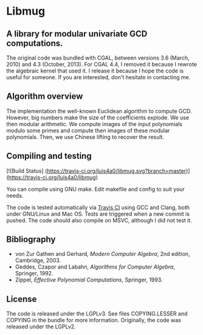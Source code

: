 # Libmug

## A library for modular univariate GCD computations.

The original code was bundled with CGAL, between versions 3.6 (March, 2010)
and 4.3 (October, 2013). For CGAL 4.4, I removed it because I rewrote the
algebraic kernel that used it. I release it because I hope the code is useful
for someone. If you are interested, don't hesitate in contacting me.

## Algorithm overview

The implementation the well-known Euclidean algorithm to compute GCD.
However, big numbers make the size of the coefficients explode. We use then
modular arithmetic. We compute images of the input polynomials modulo some
primes and compute then images of these modular polynomials. Then, we use
Chinese lifting to recover the result.

## Compiling and testing

[![Build Status]
 (https://travis-ci.org/luis4a0/libmug.svg?branch=master)]
(https://travis-ci.org/luis4a0/libmug)

You can compile using GNU make. Edit makefile and config to suit your needs.

The code is tested automatically via [Travis CI](https://travis-ci.org) using
GCC and Clang, both under GNU/Linux and Mac OS. Tests are triggered when a new
commit is pushed. The code should also compile on MSVC, although I did not
test it.

## Bibliography

* von Zur Gathen and Gerhard, *Modern Computer Algebra*, 2nd edition,
Cambridge, 2003.
* Geddes, Czapor and Labahn, *Algorithms for Computer Algebra*,
Springer, 1992.
* Zippel, *Effective Polynomial Computations*, Springer, 1993.

## License

The code is released under the LGPLv3. See files COPYING.LESSER and
COPYING in the bundle for more information. Originally, the code was
released under the LGPLv2.
